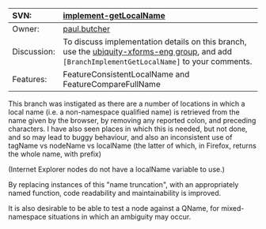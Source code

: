 | SVN: | [implement-getLocalName](http://code.google.com/p/ubiquity-xforms/source/browse/branches/implement-getLocalName) |
|:-----|:-----------------------------------------------------------------------------------------------------------------|
| Owner: | [paul.butcher](http://code.google.com/u/paul.butcher/) |
| Discussion: | To discuss implementation details on this branch, use the [ubiquity-xforms-eng group](http://groups.google.com/group/ubiquity-xforms-eng/), and add `[BranchImplementGetLocalName]` to your comments. |
| Features: | FeatureConsistentLocalName and FeatureCompareFullName |

This branch was instigated as there are a number of locations in which a local name (i.e. a non-namespace qualified name) is retrieved from the name given by the browser, by removing any reported colon, and preceding characters.  I have also seen places in which this is needed, but not done, and so may lead to buggy behaviour, and also an inconsistent use of tagName vs nodeName vs localName (the latter of which, in Firefox, returns the whole name, with prefix)

(Internet Explorer nodes do not have a localName variable to use.)

By replacing instances of this "name truncation", with an appropriately named function, code readability and maintainability is improved.

It is also desirable to be able to test a node against a QName, for mixed-namespace situations in which an ambiguity may occur.